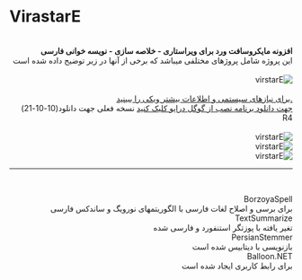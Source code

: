 # VirastarE  <br>
<div dir="rtl">
<br>
 <b>
افزونه مایکروسافت ورد برای ویراستاری - خلاصه سازی - نویسه خوانی فارسی
<br></b>
این پروژه شامل پروژهای مختلفی میباشد که برخی از آنها در زیر توضیح داده شده است  
<br><br>
<img src="https://github.com/ehsan2022002/VirastarE/blob/master/screenshot5.png" alt="virstarE">
<br>
<br>
<a href="https://github.com/ehsan2022002/VirastarE/wiki"> .برای نیازهای سیستمی و اطلاعات بیشتر ویکی را ببینید </a>
<br>
<a href="https://drive.google.com/drive/folders/1c2RWBh_fSDccuryOnqa8Bwzn6sMdLJNO?usp=sharing"> جهت دانلود برنامه نصب از گوگل درایو کلیک کنید</a>  
نسخه فعلی جهت دانلود(10-10-21)  R4
<br>
<br>
<img src="https://github.com/ehsan2022002/VirastarE/blob/master/screenshot3.png" alt="virstarE">
<br>
<img src="https://github.com/ehsan2022002/VirastarE/blob/master/screenshot4.png" alt="virstarE">
<br>

<img src="https://github.com/ehsan2022002/VirastarE/blob/master/screenshot7.png" alt="virstarE">
<br>
<hr>
<br>


BorzoyaSpell <br>
 برای برسی و اصلاح لغات فارسی با الگوریتمهای  نورویگ و ساندکس فارسی
 <br>
TextSummarize<br>
تغیر یافته با پوزتگر استنفورد و فارسی شده
<br>
PersianStemmer<br>
بازنویسی با دیتابیس شده است<br>
Balloon.NET<br>
برای رابط کاربری ایجاد شده است
<br>
</div>
